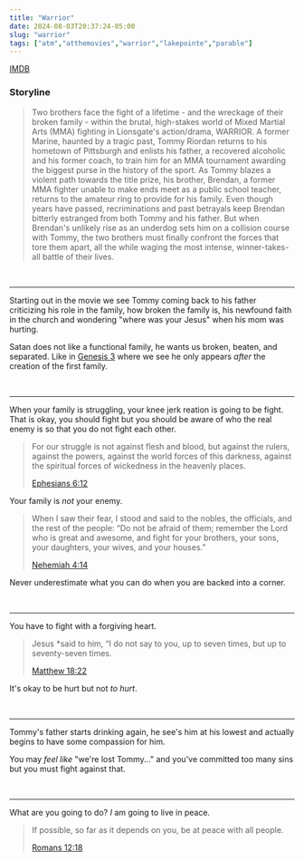 ```yaml
---
title: "Warrior"
date: 2024-08-03T20:37:24-05:00
slug: "warrior"
tags: ["atm","atthemovies","warrior","lakepointe","parable"]
---
```


[IMDB](https://www.imdb.com/title/tt1291584/)

### Storyline

> Two brothers face the fight of a lifetime - and the wreckage of their broken family - within the brutal, high-stakes world of Mixed Martial Arts (MMA) fighting in Lionsgate's action/drama, WARRIOR. A former Marine, haunted by a tragic past, Tommy Riordan returns to his hometown of Pittsburgh and enlists his father, a recovered alcoholic and his former coach, to train him for an MMA tournament awarding the biggest purse in the history of the sport. As Tommy blazes a violent path towards the title prize, his brother, Brendan, a former MMA fighter unable to make ends meet as a public school teacher, returns to the amateur ring to provide for his family. Even though years have passed, recriminations and past betrayals keep Brendan bitterly estranged from both Tommy and his father. But when Brendan's unlikely rise as an underdog sets him on a collision course with Tommy, the two brothers must finally confront the forces that tore them apart, all the while waging the most intense, winner-takes-all battle of their lives.

<br />

---

Starting out in the movie we see Tommy coming back to his father criticizing his role in the family, how broken the family is, his newfound faith in the church and wondering "where was your Jesus" when his mom was hurting.

Satan does not like a functional family, he wants us broken, beaten, and separated. Like in [Genesis 3](https://www.biblegateway.com/passage/?search=genesis+3&version=NASB) where we see he only appears *after* the creation of the first family.

<br />

--- 

When your family is struggling, your knee jerk reation is going to be fight. That is okay, you should fight but you should be aware of who the real enemy is so that you do not fight each other.

> For our struggle is not against flesh and blood, but against the rulers, against the powers, against the world forces of this darkness, against the spiritual forces of wickedness in the heavenly places.
> 
> [Ephesians 6:12](https://www.biblegateway.com/passage/?search=ephesians+6%3A12&version=NASB)

Your family is *not* your enemy.

> When I saw their fear, I stood and said to the nobles, the officials, and the rest of the people: “Do not be afraid of them; remember the Lord who is great and awesome, and fight for your brothers, your sons, your daughters, your wives, and your houses.”
> 
> [Nehemiah 4:14](https://www.biblegateway.com/passage/?search=Nehemiah+4%3A14&version=NASB)

Never underestimate what you can do when you are backed into a corner.

<br />

--- 

You have to fight with a forgiving heart.

> Jesus *said to him, “I do not say to you, up to seven times, but up to seventy-seven times.
> 
> [Matthew 18:22](https://www.biblegateway.com/passage/?search=matthew+18%3A22&version=NASB)

It's okay to be hurt but not *to hurt*.

<br />

--- 

Tommy's father starts drinking again, he see's him at his lowest and actually begins to have some compassion for him.

You may *feel like* "we're lost Tommy..." and you've committed too many sins but you must fight against that.

<br />

--- 

What are you going to do? *I* am going to live in peace.

> If possible, so far as it depends on you, be at peace with all people.
> 
> [Romans 12:18](https://www.biblegateway.com/passage/?search=Romans+12%3A18&version=NASB)

<br />
<br />
